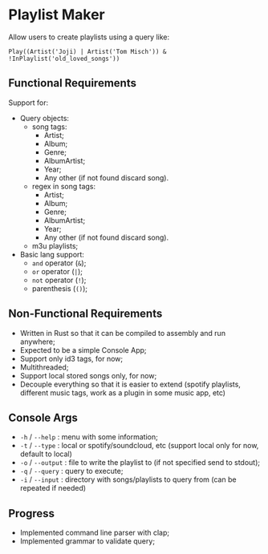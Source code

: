 # Playlist Maker

Allow users to create playlists using a query like:

``` none
Play((Artist('Joji) | Artist('Tom Misch')) & !InPlaylist('old_loved_songs'))
```

## Functional Requirements

Support for:

- Query objects:
    - song tags:
        - Artist;
        - Album;
        - Genre;
        - AlbumArtist;
        - Year;
        - Any other (if not found discard song).
    - regex in song tags:
        - Artist;
        - Album;
        - Genre;
        - AlbumArtist;
        - Year;
        - Any other (if not found discard song).
    - m3u playlists;
- Basic lang support:
    - `and` operator (`&`);
    - `or` operator (`|`);
    - `not` operator (`!`);
    - parenthesis (`()`);

## Non-Functional Requirements

- Written in Rust so that it can be compiled to assembly and run anywhere;
- Expected to be a simple Console App;
- Support only id3 tags, for now;
- Multithreaded;
- Support local stored songs only, for now;
- Decouple everything so that it is easier to extend (spotify playlists, different music tags, work as a plugin in some
  music app, etc)

## Console Args

- `-h` / `--help` : menu with some information;
- `-t` / `--type` : local or spotify/soundcloud, etc (support local only for now, default to local)
- `-o` / `--output` : file to write the playlist to (if not specified send to stdout);
- `-q` / `--query` : query to execute;
- `-i` / `--input` : directory with songs/playlists to query from (can be repeated if needed)

## Progress

- Implemented command line parser with clap;
- Implemented grammar to validate query;
